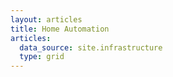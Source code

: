 ```yaml
---
layout: articles
title: Home Automation
articles:
  data_source: site.infrastructure
  type: grid
---
```




